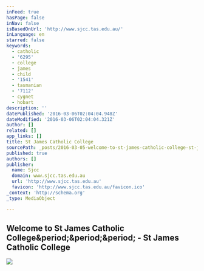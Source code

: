 ```yaml
---
inFeed: true
hasPage: false
inNav: false
isBasedOnUrl: 'http://www.sjcc.tas.edu.au/'
inLanguage: en
starred: false
keywords:
  - catholic
  - '6295'
  - college
  - james
  - child
  - '1541'
  - tasmanian
  - '7112'
  - cygnet
  - hobart
description: ''
datePublished: '2016-03-06T02:04:04.948Z'
dateModified: '2016-03-06T02:04:04.321Z'
author: []
related: []
app_links: []
title: St James Catholic College
sourcePath: _posts/2016-03-05-welcome-to-st-james-catholic-college-st-james-catholic.md
published: true
authors: []
publisher:
  name: Sjcc
  domain: www.sjcc.tas.edu.au
  url: 'http://www.sjcc.tas.edu.au'
  favicon: 'http://www.sjcc.tas.edu.au/favicon.ico'
_context: 'http://schema.org'
_type: MediaObject

---
```

<article style=""><h1>Welcome to St James Catholic College&amp;period;&amp;period;&amp;period; - St James Catholic College</h1><img src="http://www.sjcc.tas.edu.au/Banner-Image-6.jpg" /></article>